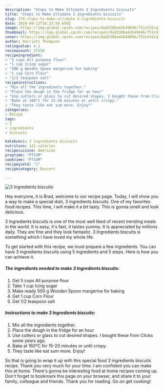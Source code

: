 ```yaml
---
description: "Steps to Make Ultimate 3 Ingredients biscuits"
title: "Steps to Make Ultimate 3 Ingredients biscuits"
slug: 174-steps-to-make-ultimate-3-ingredients-biscuits
date: 2020-09-12T16:33:59.650Z
image: https://img-global.cpcdn.com/recipes/8ad230ba42b49696/751x532cq70/3-ingredients-biscuits-recipe-main-photo.jpg
thumbnail: https://img-global.cpcdn.com/recipes/8ad230ba42b49696/751x532cq70/3-ingredients-biscuits-recipe-main-photo.jpg
cover: https://img-global.cpcdn.com/recipes/8ad230ba42b49696/751x532cq70/3-ingredients-biscuits-recipe-main-photo.jpg
author: Harriett Thompson
ratingvalue: 4.1
reviewcount: 37150
recipeingredient:
- "5 cups All purpose flour"
- "1 cup Icing sugar"
- "500 g Wooden Spoon margerine for baking"
- "1 cup Corn Flour"
- "1/2 teaspoon salt"
recipeinstructions:
- "Mix all the ingredients together."
- "Place the dough in the fridge for an hour"
- "Use cutters or glass to cut desired shapes. I bought these from Clicks some years ago."
- "Bake at 160°C for 15-20 minutes or until crispy."
- "They taste like eat sum more. Enjoy!"
categories:
- Recipe
tags:
- 3
- ingredients
- biscuits

katakunci: 3 ingredients biscuits 
nutrition: 121 calories
recipecuisine: American
preptime: "PT33M"
cooktime: "PT33M"
recipeyield: "1"
recipecategory: Dessert

---
```



![3 Ingredients biscuits](https://img-global.cpcdn.com/recipes/8ad230ba42b49696/751x532cq70/3-ingredients-biscuits-recipe-main-photo.jpg)

Hey everyone, it is Brad, welcome to our recipe page. Today, I will show you a way to make a special dish, 3 ingredients biscuits. One of my favorites food recipes. This time, I will make it a bit tasty. This is gonna smell and look delicious.



3 Ingredients biscuits is one of the most well liked of recent trending meals in the world. It is easy, it's fast, it tastes yummy. It is appreciated by millions daily. They are fine and they look fantastic. 3 Ingredients biscuits is something which I have loved my whole life.


To get started with this recipe, we must prepare a few ingredients. You can have 3 ingredients biscuits using 5 ingredients and 5 steps. Here is how you can achieve it.

<!--inarticleads1-->

##### The ingredients needed to make 3 Ingredients biscuits:

1. Get 5 cups All purpose flour
1. Take 1 cup Icing sugar
1. Make ready 500 g Wooden Spoon margerine for baking
1. Get 1 cup Corn Flour
1. Get 1/2 teaspoon salt




<!--inarticleads2-->

##### Instructions to make 3 Ingredients biscuits:

1. Mix all the ingredients together.
1. Place the dough in the fridge for an hour
1. Use cutters or glass to cut desired shapes. I bought these from Clicks some years ago.
1. Bake at 160°C for 15-20 minutes or until crispy.
1. They taste like eat sum more. Enjoy!




So that is going to wrap it up with this special food 3 ingredients biscuits recipe. Thank you very much for your time. I am confident you can make this at home. There's gonna be interesting food at home recipes coming up. Don't forget to bookmark this page on your browser, and share it to your family, colleague and friends. Thank you for reading. Go on get cooking!
